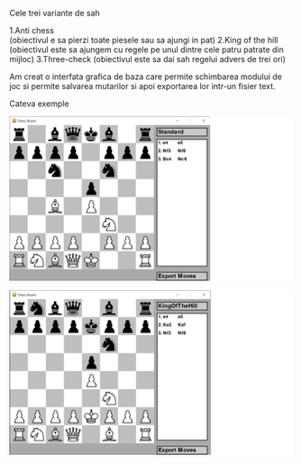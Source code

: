 
Cele trei variante de sah 

1.Anti chess    
(obiectivul e sa pierzi toate piesele sau sa ajungi in pat)
2.King of the hill
(obiectivul este sa ajungem cu regele pe unul dintre cele patru patrate din mijloc)
3.Three-check
(obiectivul este sa dai sah regelui advers de trei ori)


Am creat o interfata grafica de baza care permite schimbarea modului de joc si permite salvarea mutarilor si apoi exportarea lor intr-un fisier text. 

Cateva exemple 

![Modul standard](Examples/standard.jpg)


![King of The Hill](Examples/KingOfTheHill.png)
